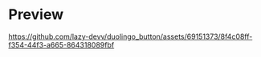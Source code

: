 # Preview
https://github.com/lazy-devv/duolingo_button/assets/69151373/8f4c08ff-f354-44f3-a665-864318089fbf

